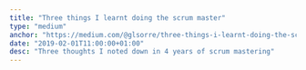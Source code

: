 ```yaml
---
title: "Three things I learnt doing the scrum master"
type: "medium"
anchor: "https://medium.com/@glsorre/three-things-i-learnt-doing-the-scrum-master-1d36d2376c1"
date: "2019-02-01T11:00:00+01:00"
desc: "Three thoughts I noted down in 4 years of scrum mastering"
---
```

